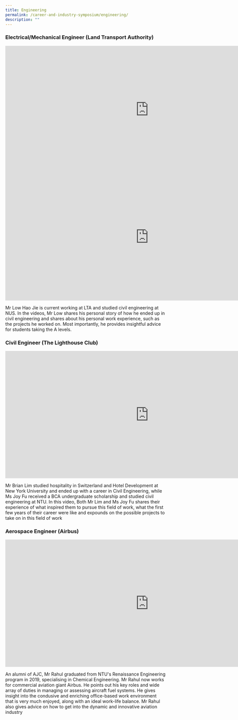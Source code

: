 ```yaml
---
title: Engineering
permalink: /career-and-industry-symposium/engineering/
description: ""
---
```

### **Electrical/Mechanical Engineer** (Land Transport Authority)
<iframe allowfullscreen="" allow="accelerometer; autoplay; clipboard-write; encrypted-media; gyroscope; picture-in-picture; web-share" frameborder="0" title="ASRJC Career Symposium 2021 Engineering Mr Low Hao Jie Part 1 LTA" src="https://www.youtube.com/embed/Ks_X6PRzx9s" height="399" width="900"></iframe>

<iframe allowfullscreen="" allow="accelerometer; autoplay; clipboard-write; encrypted-media; gyroscope; picture-in-picture; web-share" frameborder="0" title="ASRJC Career Symposium 2021 Engineering Mr Low Hao Jie Part 2 LTA" src="https://www.youtube.com/embed/ZQQM01EeMmU" height="399" width="900"></iframe>

Mr Low Hao Jie is current working at LTA and studied civil engineering at NUS. In the videos, Mr Low shares his personal story of how he ended up in civil engineering and shares about his personal work experience, such as the projects he worked on. Most importantly, he provides insightful advice for students taking the A levels.


### **Civil Engineer** (The Lighthouse Club)

<iframe allowfullscreen="" allow="accelerometer; autoplay; clipboard-write; encrypted-media; gyroscope; picture-in-picture; web-share" frameborder="0" title="ASRJC Career Symposium 2021 Lighthouse Club of Civil Engineers" src="https://www.youtube.com/embed/ML7_h3AQbEI" height="399" width="900"></iframe>

Mr Brian Lim studied hospitality in Switzerland and Hotel Development at New York University and ended up with a career in Civil Engineering, while Ms Joy Fu received a BCA undergraduate scholarship and studied civil engineering at NTU. In this video, Both Mr Lim and Ms Joy Fu shares their experience of what inspired them to pursue this field of work, what the first few years of their career were like and expounds on the possible projects to take on in this field of work


### **Aerospace Engineer** (Airbus)

<iframe allowfullscreen="" allow="accelerometer; autoplay; clipboard-write; encrypted-media; gyroscope; picture-in-picture; web-share" frameborder="0" title="Aerospace Engineering   Interview with Mr Rahul Immandira" src="https://www.youtube.com/embed/Ce0F9ynT9VE" height="399" width="900"></iframe>

An alumni of AJC, Mr Rahul graduated from NTU's Renaissance Engineering program in 2019, specialising in Chemical Engineering. Mr Rahul now works for commercial aviation giant Airbus. He points out his key roles and wide array of duties in managing or assessing aircraft fuel systems. He gives insight into the condusive and enriching office-based work environment that is very much enjoyed, along with an ideal work-life balance. Mr Rahul also gives advice on how to get into the dynamic and innovative aviation industry